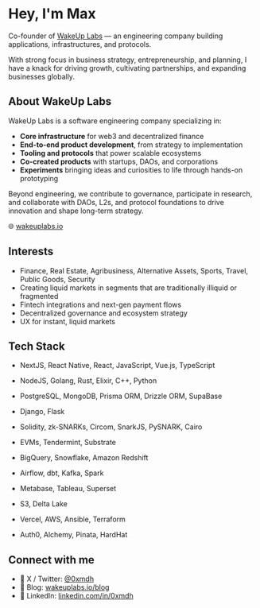# Hey, I'm Max 
Co-founder of [WakeUp Labs](https://www.wakeuplabs.io) — an engineering company building applications, infrastructures, and protocols.

With strong focus in business strategy, entrepreneurship, and planning, I have a knack for driving growth, cultivating partnerships, and expanding businesses globally. 


## About WakeUp Labs

WakeUp Labs is a software engineering company specializing in:

- **Core infrastructure** for web3 and decentralized finance
- **End-to-end product development**, from strategy to implementation
- **Tooling and protocols** that power scalable ecosystems
- **Co-created products** with startups, DAOs, and corporations
- **Experiments** bringing ideas and curiosities to life through hands-on prototyping

Beyond engineering, we contribute to governance, participate in research, and collaborate with DAOs, L2s, and protocol foundations to drive innovation and shape long-term strategy.

🌐 [wakeuplabs.io](https://www.wakeuplabs.io)


## Interests

- Finance, Real Estate, Agribusiness, Alternative Assets, Sports, Travel, Public Goods, Security
- Creating liquid markets in segments that are traditionally illiquid or fragmented
- Fintech integrations and next-gen payment flows
- Decentralized governance and ecosystem strategy
- UX for instant, liquid markets

## Tech Stack

- NextJS, React Native, React, JavaScript, Vue.js, TypeScript

- NodeJS, Golang, Rust, Elixir, C++, Python
- PostgreSQL, MongoDB, Prisma ORM, Drizzle ORM, SupaBase
- Django, Flask

- Solidity, zk-SNARKs, Circom, SnarkJS, PySNARK, Cairo
- EVMs, Tendermint, Substrate

- BigQuery, Snowflake, Amazon Redshift
- Airflow, dbt, Kafka, Spark
- Metabase, Tableau, Superset
- S3, Delta Lake

- Vercel, AWS, Ansible, Terraform

- Auth0, Alchemy, Pinata, HardHat

## Connect with me

- 🧠 X / Twitter: [@0xmdh](https://x.com/0xmdh)
- 📝 Blog: [wakeuplabs.io/blog](https://www.wakeuplabs.io/blog)
- 💼 LinkedIn: [linkedin.com/in/0xmdh](https://www.linkedin.com/in/0xmdh)
